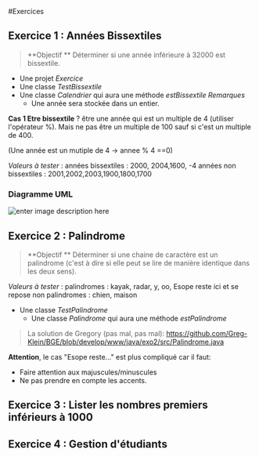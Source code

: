 
#Exercices
## Exercice 1 : Années Bissextiles

> **Objectif ** Déterminer si une année inférieure à 32000 est bissextile.

- Une projet *Exercice*
- Une classe *TestBissextile* 
- Une classe *Calendrier* qui aura une méthode *estBissextile* 
 *Remarques*
	 - Une année sera stockée dans un entier.

**Cas 1 Etre bissextile** ?  être une année qui est un multiple de 4 (utiliser l'opérateur %). Mais ne pas être un multiple de 100 sauf si c'est un multiple de 400.

(Une année est un mutiple de 4 -> annee % 4 ==0)

*Valeurs à tester* : 
années bissextiles : 2000, 2004,1600, -4
années non bissextiles :  2001,2002,2003,1900,1800,1700

### Diagramme UML

![enter image description here](http://yuml.me/27ad5414)


## Exercice 2 : Palindrome
> **Objectif ** Déterminer si une chaine de caractère est un palindrome (c'est à dire si elle peut se lire de manière identique dans les deux sens).

*Valeurs à tester* : 
	palindromes : kayak, radar, y, oo, Esope reste ici et se repose
	non palindromes : chien, maison

- Une classe *TestPalindrome* 
	- Une classe *Palindrome* qui aura une méthode *estPalindrome* 

> La solution de Gregory (pas mal, pas mal): 
> https://github.com/Greg-Klein/BGE/blob/develop/www/java/exo2/src/Palindrome.java

**Attention**, le cas "Esope reste..." est plus compliqué car il faut:
 - Faire attention aux majuscules/minuscules
 - Ne pas prendre en compte les accents.

## Exercice 3 : Lister les nombres premiers inférieurs à 1000

## Exercice 4 : Gestion d'étudiants
